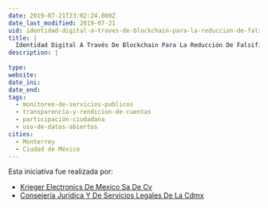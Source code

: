 ```yaml
---
date: 2019-07-21T23:02:24.000Z
date_last_modified: 2019-07-21
uid: identidad-digital-a-traves-de-blockchain-para-la-reduccion-de-falsificacion-y-corrupcion
title: |
  Identidad Digital A Través De Blockchain Para La Reducción De Falsificación Y Corrupción
description: |
  
type: 
website: 
date_ini: 
date_end: 
tags:
  - monitoreo-de-servicios-publicos
  - transparencia-y-rendicion-de-cuentas
  - participación-ciudadana
  - uso-de-datos-abiertos
cities: 
  - Monterrey
  - Ciudad de México
---
```


Esta iniciativa fue realizada por:

- [Krieger Electronics De Mexico Sa De Cv](/organizaciones/krieger-electronics-de-mexico-sa-de-cv)
- [Consejería Jurídica Y De Servicios Legales De La Cdmx](/organizaciones/consejeria-juridica-y-de-servicios-legales-de-la-cdmx)

